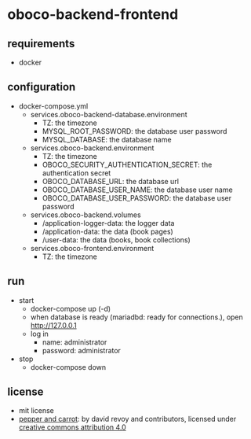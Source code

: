 # oboco-backend-frontend

## requirements

- docker

## configuration

- docker-compose.yml
	- services.oboco-backend-database.environment
		- TZ: the timezone
		- MYSQL_ROOT_PASSWORD: the database user password
		- MYSQL_DATABASE: the database name
	- services.oboco-backend.environment
		- TZ: the timezone
		- OBOCO_SECURITY_AUTHENTICATION_SECRET: the authentication secret
		- OBOCO_DATABASE_URL: the database url
		- OBOCO_DATABASE_USER_NAME: the database user name
		- OBOCO_DATABASE_USER_PASSWORD: the database user password
	- services.oboco-backend.volumes
		- /application-logger-data: the logger data
		- /application-data: the data (book pages)
		- /user-data: the data (books, book collections)
	- services.oboco-frontend.environment
		- TZ: the timezone

## run

- start
	- docker-compose up (-d)
	- when database is ready (mariadbd: ready for connections.), open http://127.0.0.1
	- log in
		- name: administrator
		- password: administrator
- stop
	- docker-compose down

## license

- mit license
- [pepper and carrot](https://www.peppercarrot.com/): by david revoy and contributors, licensed under [creative commons attribution 4.0](https://creativecommons.org/licenses/by/4.0/)